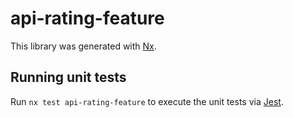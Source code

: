 # api-rating-feature

This library was generated with [Nx](https://nx.dev).

## Running unit tests

Run `nx test api-rating-feature` to execute the unit tests via [Jest](https://jestjs.io).
